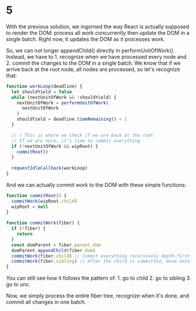 # 5

With the previous solution, we ingorned the way React is actually supposed to render the DOM: process all work concurrently then update the DOM in a single batch. Right now, it updates the DOM as it processes work.

So, we can not longer appendChild() directly in performUnitOfWork(). Instead, we have to 1. recognize when we have processed every node and 2. commit the changes to the DOM in a single batch. We know that if we arrive back at the root node, all nodes are processed, so let's recognize that:

```js
function workLoop(deadline) {
  let shouldYield = false
  while (nextUnitOfWork && !shouldYield) {
    nextUnitOfWork = performUnitOfWork(
      nextUnitOfWork
    )
    shouldYield = deadline.timeRemaining() < 1
  }

​  // ! This is where we check if we are back at the root
  // If we are here, it's time to commit everything
  if (!nextUnitOfWork && wipRoot) { 
    commitRoot()
  }
​
  requestIdleCallback(workLoop)
}
```

And we can actually commit work to the DOM with these simple functions:

```js
function commitRoot() {
  commitWork(wipRoot.child)
  wipRoot = null
}
​
function commitWork(fiber) {
  if (!fiber) {
    return
  }
  const domParent = fiber.parent.dom
  domParent.appendChild(fiber.dom)
  commitWork(fiber.child) // Commit everything recursively depth-first
  commitWork(fiber.sibling) // After the child is committed, move onto the sibling
}
```

You can still see how it follows the pattern of: 1. go to child 2. go to sibling 3. go to unc.

Now, we simply process the entire fiber tree, recognize when it's done, and commit all changes in one batch.